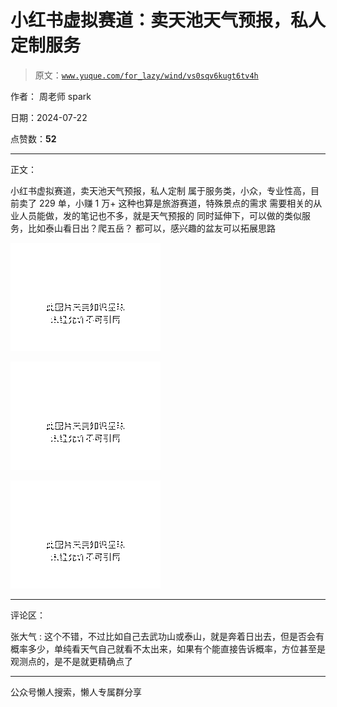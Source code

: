 # 小红书虚拟赛道：卖天池天气预报，私人定制服务

> 原文：[`www.yuque.com/for_lazy/wind/vs0sqv6kugt6tv4h`](https://www.yuque.com/for_lazy/wind/vs0sqv6kugt6tv4h)

作者： 周老师 spark

日期：2024-07-22

点赞数：**52**

* * *

正文：

小红书虚拟赛道，卖天池天气预报，私人定制 属于服务类，小众，专业性高，目前卖了 229 单，小赚 1 万+ 这种也算是旅游赛道，特殊景点的需求
需要相关的从业人员能做，发的笔记也不多，就是天气预报的 同时延伸下，可以做的类似服务，比如泰山看日出？爬五岳？ 都可以，感兴趣的盆友可以拓展思路

![](img/277685c6373efa9e07fdec6641bcb316.png "None")

![](img/3c206d3a6df051a6ad8a2e31d3a5ea36.png "None")

![](img/cf5f4f85ff9a2f0b4f86ce0e07f26e7a.png "None")

* * *

评论区：

张大气 : 这个不错，不过比如自己去武功山或泰山，就是奔着日出去，但是否会有概率多少，单纯看天气自己就看不太出来，如果有个能直接告诉概率，方位甚至是观测点的，是不是就更精确点了

* * *

公众号懒人搜索，懒人专属群分享